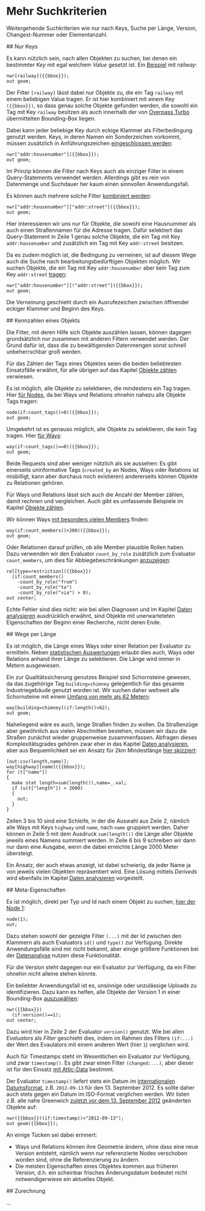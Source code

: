 Mehr Suchkriterien
==================

Weitergehende Suchkriterien wie nur nach Keys, Suche per Länge, Version, Changest-Nummer oder Elementanzahl.

<!--
  Jeweils Eval und ggf. auch Filter
-->

<a name="per_key"/>
## Nur Keys

Es kann nützlich sein,
nach allen Objekten zu suchen, bei denen ein bestimmter _Key_ mit egal welchem _Value_ gesetzt ist.
Ein [Beispiel](https://overpass-turbo.eu/?lat=51.482&lon=-0.0&zoom=17&Q=nwr%5Brailway%5D%28%7B%7Bbbox%7D%7D%29%3B%0Aout%20geom%3B) mit _railway_:

    nwr[railway]({{bbox}});
    out geom;

Der Filter ``[railway]`` lässt dabei nur Objekte zu, die ein Tag ``railway`` mit einem beliebigen Value tragen.
Er ist hier kombiniert mit einem Key ``({{bbox}})``,
so dass genau solche Objekte gefunden werden,
die sowohl ein Tag mit Key ``railway`` besitzen
als auch innerhalb der von [Overpass Turbo](../targets/turbo.md#convenience) übermittelten Bounding-Box liegen.

Dabei kann jeder beliebige Key durch eckige Klammer als Filterbedingung genutzt werden.
Keys, in deren Namen ein Sonderzeichen vorkommt, müssen zusätzlich in Anführungszeichen [eingeschlossen werden](https://overpass-turbo.eu/?lat=51.482&lon=-0.0&zoom=17&Q=nwr%5B%22addr%3Ahousenumber%22%5D%28%7B%7Bbbox%7D%7D%29%3B%0Aout%20geom%3B):

    nwr["addr:housenumber"]({{bbox}});
    out geom;

Im Prinzip können die Filter nach Keys auch als einziger Filter in einem Query-Statements verwendet werden.
Allerdings gibt es rein von Datenmenge und Suchdauer her kaum einen sinnvollen Anwendungsfall.

Es können auch mehrere solche Filter [kombiniert werden](https://overpass-turbo.eu/?lat=51.482&lon=-0.0&zoom=17&Q=nwr%5B%22addr%3Ahousenumber%22%5D%5B%22addr%3Astreet%22%5D%28%7B%7Bbbox%7D%7D%29%3B%0Aout%20geom%3B):

    nwr["addr:housenumber"]["addr:street"]({{bbox}});
    out geom;

Hier interessieren wir uns nur für Objekte,
die sowohl eine Hausnummer als auch einen Straßennamen für die Adresse tragen.
Dafür selektiert das Query-Statement in Zeile 1 genau solche Objekte,
die ein Tag mit Key ``addr:housenumber`` und zusätzlich ein Tag mit Key ``addr:street`` besitzen.

Da es zudem möglich ist, die Bedingung zu verneinen,
ist auf diesem Wege auch die Suche nach bearbeitungsbedürftigen Objekten möglich.
Wir suchen Objekte, die ein Tag mit Key ``addr:housenumber`` aber kein Tag zum Key ``addr:street`` [tragen](https://overpass-turbo.eu/?lat=51.482&lon=-0.0&zoom=15&Q=nwr%5B%22addr%3Ahousenumber%22%5D%5B%21%22addr%3Astreet%22%5D%28%7B%7Bbbox%7D%7D%29%3B%0Aout%20geom%3B):

    nwr["addr:housenumber"][!"addr:street"]({{bbox}});
    out geom;

Die Verneinung geschieht durch ein Ausrufezeichen zwischen öffnender eckiger Klammer und Beginn des Keys.

<a name="count"/>
## Kennzahlen eines Objekts

Die Filter, mit deren Hilfe sich Objekte auszählen lassen,
können dagegen grundsätzlich nur zusammen mit anderen Filtern verwendet werden.
Der Grund dafür ist, dass die zu bewältigenden Datenmengen sonst schnell unbeherrschbar groß werden.

Für das Zählen der Tags eines Objektes seien die beiden beliebtesten Einsatzfälle erwähnt,
für alle übrigen auf das Kapitel [Objekte zählen](../counting/index.md) verwiesen.

Es ist möglich, alle Objekte zu selektieren, die mindestens ein Tag tragen.
Hier [für Nodes](https://overpass-turbo.eu/?lat=51.482&lon=-0.0&zoom=17&Q=node%28if%3Acount%5Ftags%28%29%3E0%29%28%7B%7Bbbox%7D%7D%29%3B%0Aout%20geom%3B), da bei Ways und Relations ohnehin nahezu alle Objekte Tags tragen:

    node(if:count_tags()>0)({{bbox}});
    out geom;

Umgekehrt ist es genauso möglich, alle Objekte zu selektieren, die kein Tag tragen.
Hier [für Ways](https://overpass-turbo.eu/?lat=51.482&lon=-0.0&zoom=15&Q=way%28if%3Acount%5Ftags%28%29%3D%3D0%29%28%7B%7Bbbox%7D%7D%29%3B%0Aout%20geom%3B):

    way(if:count_tags()==0)({{bbox}});
    out geom;

Beide Requests sind aber weniger nützlich als sie aussehen:
Es gibt einerseits uninformative Tags
(``created_by`` an Nodes, Ways oder Relations ist misbilligt, kann aber durchaus noch existieren)
andererseits können Objekte zu Relationen gehören.

Für Ways und Relations lässt sich auch die Anzahl der Member zählen, damit rechnen und vergleichen.
Auch gibt es umfassende Beispiele im Kapitel [Objekte zählen](../counting/index.md).

Wir können Ways [mit besonders vielen Members](https://overpass-turbo.eu/?lat=51.482&lon=-0.0&zoom=15&Q=way%28if%3Acount%5Fmembers%28%29%3E200%29%28%7B%7Bbbox%7D%7D%29%3B%0Aout%20geom%3B) finden:

    way(if:count_members()>200)({{bbox}});
    out geom;

Oder Relationen darauf prüfen, ob alle Member plausible Rollen haben.
Dazu verwenden wir den Evaluator ``count_by_role`` zusätzlich zum Evaluator ``count_members``,
um dies für Abbiegebeschränkungen [anzuzeigen](https://overpass-turbo.eu/?lat=51.482&lon=-0.0&zoom=12&Q=rel%5Btype%3Drestriction%5D%28%7B%7Bbbox%7D%7D%29%0A%20%20%28if%3Acount%5Fmembers%28%29%0A%20%20%20%20%2Dcount%5Fby%5Frole%28%22from%22%29%0A%20%20%20%20%2Dcount%5Fby%5Frole%28%22to%22%29%0A%20%20%20%20%2Dcount%5Fby%5Frole%28%22via%22%29%20%3E%200%29%3B%0Aout%20center%3B):

    rel[type=restriction]({{bbox}})
      (if:count_members()
        -count_by_role("from")
        -count_by_role("to")
        -count_by_role("via") > 0);
    out center;

Echte Fehler sind dies nicht:
wie bei allen Diagnosen und im Kapitel [Daten analysieren](../analysis/index.md) ausdrücklich erwähnt,
sind Objekte mit unerwarteteten Eigenschaften der Beginn einer Recherche, nicht deren Ende.

<a name="geom"/>
## Wege per Länge

Es ist möglich, die Länge eines Ways oder einer Relation per Evaluator zu ermitteln.
Neben [statistischen Auswertungen](../counting/index.md) erlaubt dies auch,
Ways oder Relations anhand ihrer Länge zu selektieren.
Die Länge wird immer in Metern ausgewiesen.

Ein zur Qualitätssicherung genutzes Beispiel sind Schornsteine gewesen,
da das zugehörige Tag ``building=chimney`` gelegentlich für das gesamte Industriegebäude genutzt worden ist.
Wir suchen daher weltweit alle Schornsteine mit einem [Umfang von mehr als 62 Metern](https://overpass-turbo.eu/?lat=30.0&lon=-0.0&zoom=1&Q=way%5Bbuilding%3Dchimney%5D%28if%3Alength%28%29%3E62%29%3B%0Aout%20geom%3B):

    way[building=chimney](if:length()>62);
    out geom;

Naheliegend wäre es auch, lange Straßen finden zu wollen.
Da Straßenzüge aber gewöhnlich aus vielen Abschnitten bestehen,
müssen wir dazu die Straßen zunächst wieder gruppenweise zusammenfassen.
Abfragen dieses Komplexitätsgrades gehören zwar eher in das Kapitel [Daten analysieren](../analysis/index.md),
aber aus Bequemlichkeit sei ein Ansatz für 2km Mindestlänge [hier skizziert](https://overpass-turbo.eu/?lat=51.482&lon=-0.0&zoom=14&Q=%5Bout%3Acsv%28length%2Cname%29%5D%3B%0Away%5Bhighway%5D%5Bname%5D%28%7B%7Bbbox%7D%7D%29%3B%0Afor%20%28t%5B%22name%22%5D%29%0A%7B%0A%20%20make%20stat%20length%3Dsum%28length%28%29%29%2Cname%3D%5F%2Eval%3B%0A%20%20if%20%28u%28t%5B%22length%22%5D%29%20%3E%202000%29%0A%20%20%7B%0A%20%20%20%20out%3B%0A%20%20%7D%0A%7D):

    [out:csv(length,name)];
    way[highway][name]({{bbox}});
    for (t["name"])
    {
      make stat length=sum(length()),name=_.val;
      if (u(t["length"]) > 2000)
      {
        out;
      }
    }

Zeilen 3 bis 10 sind eine Schleife,
in der die Auswahl aus Zeile 2, nämlich alle Ways mit Keys ``highway`` und ``name``,
nach ``name`` gruppiert werden.
Daher können in Zeile 5 mit dem Ausdruck ``sum(length())`` die Länge aller Objekte jeweils eines Namens summiert werden.
In Zeile 6 bis 9 schreiben wir dann nur dann eine Ausgabe, wenn die dabei erreichte Länge 2000 Meter übersteigt.

Ein Ansatz, der auch etwas anzeigt, ist dabei schwierig,
da jeder Name ja von jeweils vielen Objekten repräsentiert wird.
Eine Lösung mittels _Deriveds_ wird ebenfalls im Kapitel [Daten analysieren](../analysis/index.md) vorgestellt.

<a name="meta"/>
## Meta-Eigenschaften

Es ist möglich, direkt per Typ und Id nach einem Objekt zu suchen,
[hier der Node 1](https://overpass-turbo.eu/?lat=51.478&lon=-0.0&zoom=17&Q=node%281%29%3B%0Aout%3B):

    node(1);
    out;

Dazu stehen sowohl der gezeigte Filter ``(...)`` mit der Id zwischen den Klammern
als auch Evaluators ``id()`` und ``type()`` zur Verfügung.
Direkte Anwendungsfälle sind mir nicht bekannt,
aber einige größere Funktionen bei der [Datenanalyse](../analysis/index.md) nutzen diese Funktionalität.

Für die Version steht dagegen nur ein Evaluator zur Verfügung,
da ein Filter ohnehin nicht alleine stehen könnte.

Ein beliebter Anwendungsfall ist es, unsinnige oder unzulässige Uploads zu identifizieren.
Dazu kann es helfen, alle Objekte der Version 1 in einer Bounding-Box [auszuwählen](https://overpass-turbo.eu/?lat=51.478&lon=-0.0&zoom=17&Q=nwr%28%7B%7Bbbox%7D%7D%29%0A%20%20%28if%3Aversion%28%29%3D%3D1%29%3B%0Aout%20center%3B):

    nwr({{bbox}})
      (if:version()==1);
    out center;

Dazu wird hier in Zeile 2 der Evaluator ``version()`` genutzt.
Wie bei allen _Evaluators_ als _Filter_ geschieht dies,
indem im Rahmen des Filters ``(if:...)`` der Wert des Evaulators mit einem anderen Wert (hier ``1``) verglichen wird.

Auch für Timestamps steht im Wesentlichen ein Evaluator zur Verfügung, und zwar ``timestamp()``.
Es gibt zwar einen Filter ``(changed:...)``,
aber dieser ist für den Einsatz [mit Attic-Data](../analysis/index.md) bestimmt.

Der Evaluator ``timestamp()`` liefert stets ein Datum im [internationalen Datumsformat](https://de.wikipedia.org/wiki/ISO_8601),
z.B. ``2012-09-13`` für den 13. September 2012.
Es sollte daher auch stets gegen ein Datum im ISO-Format verglichen werden.
Wir listen z.B. alle nahe Greenwich [zuletzt vor dem 13. September 2012](https://overpass-turbo.eu/?lat=51.478&lon=-0.0&zoom=17&Q=nwr%28%7B%7Bbbox%7D%7D%29%28if%3Atimestamp%28%29%3C%222012%2D09%2D13%22%29%3B%0Aout%20geom%28%7B%7Bbbox%7D%7D%29%3B) geänderten Objekte auf:

    nwr({{bbox}})(if:timestamp()<"2012-09-13");
    out geom({{bbox}});

An einige Tücken sei dabei erinnert:

* Ways und Relations können ihre Geometrie ändern, ohne dass eine neue Version entsteht,
  nämlich wenn nur referenzierte Nodes verschoben worden sind, ohne die Referenzierung zu ändern.
* Die meisten Eigenschaften eines Objektes kommen aus früheren Version,
  d.h. ein scheinbar frisches Änderungsdatum bedeutet nicht notwendigerwiese ein aktuelles Objekt.

<a name="attribution"/>
## Zurechnung

...
<!--
  Username
  Changeset-Id
-->
